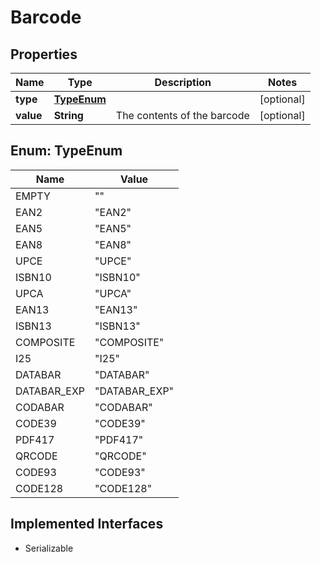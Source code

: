 

# Barcode

## Properties

Name | Type | Description | Notes
------------ | ------------- | ------------- | -------------
**type** | [**TypeEnum**](#TypeEnum) |  |  [optional]
**value** | **String** | The contents of the barcode |  [optional]



## Enum: TypeEnum

Name | Value
---- | -----
EMPTY | &quot;&quot;
EAN2 | &quot;EAN2&quot;
EAN5 | &quot;EAN5&quot;
EAN8 | &quot;EAN8&quot;
UPCE | &quot;UPCE&quot;
ISBN10 | &quot;ISBN10&quot;
UPCA | &quot;UPCA&quot;
EAN13 | &quot;EAN13&quot;
ISBN13 | &quot;ISBN13&quot;
COMPOSITE | &quot;COMPOSITE&quot;
I25 | &quot;I25&quot;
DATABAR | &quot;DATABAR&quot;
DATABAR_EXP | &quot;DATABAR_EXP&quot;
CODABAR | &quot;CODABAR&quot;
CODE39 | &quot;CODE39&quot;
PDF417 | &quot;PDF417&quot;
QRCODE | &quot;QRCODE&quot;
CODE93 | &quot;CODE93&quot;
CODE128 | &quot;CODE128&quot;


## Implemented Interfaces

* Serializable


